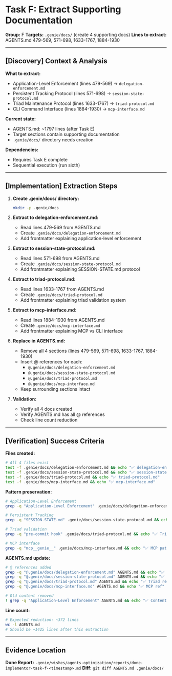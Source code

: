 # Task F: Extract Supporting Documentation

**Group:** F
**Targets:** `.genie/docs/` (create 4 supporting docs)
**Lines to extract:** AGENTS.md 479-569, 571-698, 1633-1767, 1884-1930

---

## [Discovery] Context & Analysis

**What to extract:**
- Application-Level Enforcement (lines 479-569) → `delegation-enforcement.md`
- Persistent Tracking Protocol (lines 571-698) → `session-state-protocol.md`
- Triad Maintenance Protocol (lines 1633-1767) → `triad-protocol.md`
- CLI Command Interface (lines 1884-1930) → `mcp-interface.md`

**Current state:**
- AGENTS.md: ~1797 lines (after Task E)
- Target sections contain supporting documentation
- `.genie/docs/` directory needs creation

**Dependencies:**
- Requires Task E complete
- Sequential execution (run sixth)

---

## [Implementation] Extraction Steps

1. **Create .genie/docs/ directory:**
   ```bash
   mkdir -p .genie/docs
   ```

2. **Extract to delegation-enforcement.md:**
   - Read lines 479-569 from AGENTS.md
   - Create `.genie/docs/delegation-enforcement.md`
   - Add frontmatter explaining application-level enforcement

3. **Extract to session-state-protocol.md:**
   - Read lines 571-698 from AGENTS.md
   - Create `.genie/docs/session-state-protocol.md`
   - Add frontmatter explaining SESSION-STATE.md protocol

4. **Extract to triad-protocol.md:**
   - Read lines 1633-1767 from AGENTS.md
   - Create `.genie/docs/triad-protocol.md`
   - Add frontmatter explaining triad validation system

5. **Extract to mcp-interface.md:**
   - Read lines 1884-1930 from AGENTS.md
   - Create `.genie/docs/mcp-interface.md`
   - Add frontmatter explaining MCP vs CLI interface

6. **Replace in AGENTS.md:**
   - Remove all 4 sections (lines 479-569, 571-698, 1633-1767, 1884-1930)
   - Insert @ references for each:
     - `@.genie/docs/delegation-enforcement.md`
     - `@.genie/docs/session-state-protocol.md`
     - `@.genie/docs/triad-protocol.md`
     - `@.genie/docs/mcp-interface.md`
   - Keep surrounding sections intact

7. **Validation:**
   - Verify all 4 docs created
   - Verify AGENTS.md has all @ references
   - Check line count reduction

---

## [Verification] Success Criteria

**Files created:**
```bash
# All 4 files exist
test -f .genie/docs/delegation-enforcement.md && echo "✅ delegation-enforcement.md"
test -f .genie/docs/session-state-protocol.md && echo "✅ session-state-protocol.md"
test -f .genie/docs/triad-protocol.md && echo "✅ triad-protocol.md"
test -f .genie/docs/mcp-interface.md && echo "✅ mcp-interface.md"
```

**Pattern preservation:**
```bash
# Application-Level Enforcement
grep -q "Application-Level Enforcement" .genie/docs/delegation-enforcement.md && echo "✅ Enforcement patterns preserved"

# Persistent Tracking
grep -q "SESSION-STATE.md" .genie/docs/session-state-protocol.md && echo "✅ Tracking patterns preserved"

# Triad validation
grep -q "pre-commit hook" .genie/docs/triad-protocol.md && echo "✅ Triad patterns preserved"

# MCP interface
grep -q "mcp__genie__" .genie/docs/mcp-interface.md && echo "✅ MCP patterns preserved"
```

**AGENTS.md update:**
```bash
# @ references added
grep -q "@.genie/docs/delegation-enforcement.md" AGENTS.md && echo "✅ Delegation ref"
grep -q "@.genie/docs/session-state-protocol.md" AGENTS.md && echo "✅ Session ref"
grep -q "@.genie/docs/triad-protocol.md" AGENTS.md && echo "✅ Triad ref"
grep -q "@.genie/docs/mcp-interface.md" AGENTS.md && echo "✅ MCP ref"

# Old content removed
! grep -q "Application-Level Enforcement" AGENTS.md && echo "✅ Content removed"
```

**Line count:**
```bash
# Expected reduction: ~372 lines
wc -l AGENTS.md
# Should be ~1425 lines after this extraction
```

---

## Evidence Location

**Done Report:** `.genie/wishes/agents-optimization/reports/done-implementor-task-f-<timestamp>.md`
**Diff:** `git diff AGENTS.md .genie/docs/`
